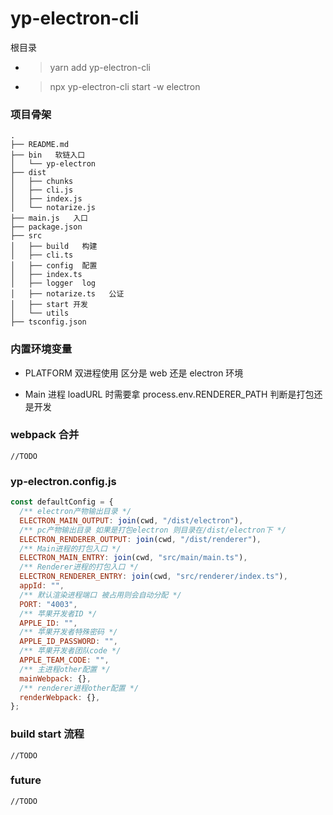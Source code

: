 # yp-electron-cli

根目录

- > yarn add yp-electron-cli
- > npx yp-electron-cli start -w electron

### 项目骨架

```
.
├── README.md
├── bin   软链入口
│   └── yp-electron
├── dist
│   ├── chunks
│   ├── cli.js
│   ├── index.js
│   └── notarize.js
├── main.js   入口
├── package.json
├── src
│   ├── build   构建
│   ├── cli.ts
│   ├── config  配置
│   ├── index.ts
│   ├── logger  log
│   ├── notarize.ts   公证
│   ├── start 开发
│   └── utils
├── tsconfig.json
```

### 内置环境变量

- PLATFORM 双进程使用 区分是 web 还是 electron 环境

- Main 进程 loadURL 时需要拿 process.env.RENDERER_PATH 判断是打包还是开发

### webpack 合并

```
//TODO
```

### yp-electron.config.js

```javascript
const defaultConfig = {
  /** electron产物输出目录 */
  ELECTRON_MAIN_OUTPUT: join(cwd, "/dist/electron"),
  /** pc产物输出目录 如果是打包electron 则目录在/dist/electron下 */
  ELECTRON_RENDERER_OUTPUT: join(cwd, "/dist/renderer"),
  /** Main进程的打包入口 */
  ELECTRON_MAIN_ENTRY: join(cwd, "src/main/main.ts"),
  /** Renderer进程的打包入口 */
  ELECTRON_RENDERER_ENTRY: join(cwd, "src/renderer/index.ts"),
  appId: "",
  /** 默认渲染进程端口 被占用则会自动分配 */
  PORT: "4003",
  /** 苹果开发者ID */
  APPLE_ID: "",
  /** 苹果开发者特殊密码 */
  APPLE_ID_PASSWORD: "",
  /** 苹果开发者团队code */
  APPLE_TEAM_CODE: "",
  /** 主进程other配置 */
  mainWebpack: {},
  /** renderer进程other配置 */
  renderWebpack: {},
};
```

### build start 流程

```
//TODO
```

### future

```
//TODO
```
